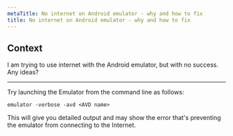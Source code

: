 ```yaml
---
metaTitle: No internet on Android emulator - why and how to fix
title: No internet on Android emulator - why and how to fix
---
```


## Context

I am trying to use internet with the Android emulator, but with no success.
Any ideas?



---

Try launching the Emulator from the command line as follows:



```
emulator -verbose -avd <AVD name>

```

This will give you detailed output and may show the error that's preventing the emulator from connecting to the Internet.

